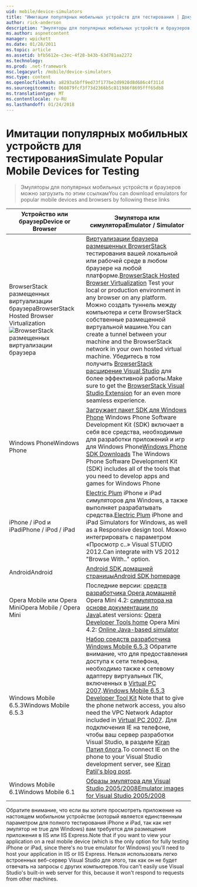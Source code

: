 ```yaml
---
uid: mobile/device-simulators
title: "Имитации популярных мобильных устройств для тестирования | Документы Microsoft"
author: rick-anderson
description: "Эмуляторы для популярных мобильных устройств и браузеров можно загрузить по этим ссылкам"
ms.author: aspnetcontent
manager: wpickett
ms.date: 01/28/2011
ms.topic: article
ms.assetid: bfb5612e-c3ec-4f28-b43b-63d781aa2272
ms.technology: 
ms.prod: .net-framework
msc.legacyurl: /mobile/device-simulators
msc.type: content
ms.openlocfilehash: a8293a5bff9ed73f177be2d9928d8d686c4f311d
ms.sourcegitcommit: 060879fcf3f73d2366b5c811986f8695fff65db8
ms.translationtype: MT
ms.contentlocale: ru-RU
ms.lasthandoff: 01/24/2018
---
```

<a name="simulate-popular-mobile-devices-for-testing"></a><span data-ttu-id="fe493-103">Имитации популярных мобильных устройств для тестирования</span><span class="sxs-lookup"><span data-stu-id="fe493-103">Simulate Popular Mobile Devices for Testing</span></span>
====================
> <span data-ttu-id="fe493-104">Эмуляторы для популярных мобильных устройств и браузеров можно загрузить по этим ссылкам</span><span class="sxs-lookup"><span data-stu-id="fe493-104">You can download emulators for popular mobile devices and browsers by following these links</span></span>


| <span data-ttu-id="fe493-105">Устройство или браузер</span><span class="sxs-lookup"><span data-stu-id="fe493-105">Device or Browser</span></span> | <span data-ttu-id="fe493-106">Эмулятора или симулятора</span><span class="sxs-lookup"><span data-stu-id="fe493-106">Emulator / Simulator</span></span> |
| --- | --- |
| <span data-ttu-id="fe493-107">BrowserStack размещенных виртуализации браузера</span><span class="sxs-lookup"><span data-stu-id="fe493-107">BrowserStack Hosted Browser Virtualization</span></span> ![BrowserStack размещенных виртуализации браузера](device-simulators/_static/image1.png) | <span data-ttu-id="fe493-109">[Виртуализации браузера размещенных BrowserStack](http://browserstack.com) тестирования вашей локальной или рабочей среде в любом браузере на любой платформе.</span><span class="sxs-lookup"><span data-stu-id="fe493-109">[BrowserStack Hosted Browser Virtualization](http://browserstack.com) Test your local or production environment in any browser on any platform.</span></span> <span data-ttu-id="fe493-110">Можно создать туннель между компьютера и сети BrowserStack собственные размещенной виртуальной машине.</span><span class="sxs-lookup"><span data-stu-id="fe493-110">You can create a tunnel between your machine and the BrowserStack network in your own hosted virtual machine.</span></span> <span data-ttu-id="fe493-111">Убедитесь в том получить [BrowserStack расширение Visual Studio](https://visualstudiogallery.msdn.microsoft.com/2dfa32b1-3c47-439d-b1c5-9e28be18b81c) для более эффективной работы.</span><span class="sxs-lookup"><span data-stu-id="fe493-111">Make sure to get the [BrowserStack Visual Studio Extension](https://visualstudiogallery.msdn.microsoft.com/2dfa32b1-3c47-439d-b1c5-9e28be18b81c) for an even more seamless experience.</span></span> |
| <span data-ttu-id="fe493-112">Windows Phone</span><span class="sxs-lookup"><span data-stu-id="fe493-112">Windows Phone</span></span> | <span data-ttu-id="fe493-113">[Загружает пакет SDK для Windows Phone](https://dev.windowsphone.com/downloadsdk) Windows Phone Software Development Kit (SDK) включает в себя все средства, необходимые для разработки приложений и игр для Windows Phone</span><span class="sxs-lookup"><span data-stu-id="fe493-113">[Windows Phone SDK Downloads](https://dev.windowsphone.com/downloadsdk) The Windows Phone Software Development Kit (SDK) includes all of the tools that you need to develop apps and games for Windows Phone</span></span> |
| <span data-ttu-id="fe493-114">iPhone / iPod и iPad</span><span class="sxs-lookup"><span data-stu-id="fe493-114">iPhone / iPod / iPad</span></span> | <span data-ttu-id="fe493-115">[Electric Plum](http://www.electricplum.com/studio.aspx) iPhone и iPad симуляторов для Windows, а также выполняет разрабатывать средства.</span><span class="sxs-lookup"><span data-stu-id="fe493-115">[Electric Plum](http://www.electricplum.com/studio.aspx) iPhone and iPad Simulators for Windows, as well as a Responsive design tool.</span></span> <span data-ttu-id="fe493-116">Можно интегрировать с параметром «Просмотр с..» Visual STUDIO 2012.</span><span class="sxs-lookup"><span data-stu-id="fe493-116">Can integrate with VS 2012 "Browse With.." option.</span></span> |
| <span data-ttu-id="fe493-117">Android</span><span class="sxs-lookup"><span data-stu-id="fe493-117">Android</span></span> | [<span data-ttu-id="fe493-118">Android SDK домашней страницы</span><span class="sxs-lookup"><span data-stu-id="fe493-118">Android SDK homepage</span></span>](https://developer.android.com/sdk) |
| <span data-ttu-id="fe493-119">Opera Mobile или Opera Mini</span><span class="sxs-lookup"><span data-stu-id="fe493-119">Opera Mobile / Opera Mini</span></span> | <span data-ttu-id="fe493-120">Последние версии: [средств разработчика Opera домашней](http://www.opera.com/developer/tools/) Opera Mini 4.2: [симулятора на основе документации по Java](http://www.opera.com/mobile/demo/?ver=4)</span><span class="sxs-lookup"><span data-stu-id="fe493-120">Latest versions: [Opera Developer Tools home](http://www.opera.com/developer/tools/) Opera Mini 4.2: [Online Java-based simulator](http://www.opera.com/mobile/demo/?ver=4)</span></span> |
| <span data-ttu-id="fe493-121">Windows Mobile 6.5.3</span><span class="sxs-lookup"><span data-stu-id="fe493-121">Windows Mobile 6.5.3</span></span> | <span data-ttu-id="fe493-122">[Набор средств разработчика Windows Mobile 6.5.3](https://www.microsoft.com/downloads/en/details.aspx?FamilyID=c0213f68-2e01-4e5c-a8b2-35e081dcf1ca&amp;displaylang=en) Обратите внимание, что для предоставления доступа к сети телефона, необходимо также к сетевому адаптеру виртуальных ПК, включенных в [Virtual PC 2007](https://www.microsoft.com/downloads/en/details.aspx?FamilyID=04d26402-3199-48a3-afa2-2dc0b40a73b6&amp;DisplayLang=en).</span><span class="sxs-lookup"><span data-stu-id="fe493-122">[Windows Mobile 6.5.3 Developer Tool Kit](https://www.microsoft.com/downloads/en/details.aspx?FamilyID=c0213f68-2e01-4e5c-a8b2-35e081dcf1ca&amp;displaylang=en) Note that to give the phone network access, you also need the VPC Network Adaptor included in [Virtual PC 2007](https://www.microsoft.com/downloads/en/details.aspx?FamilyID=04d26402-3199-48a3-afa2-2dc0b40a73b6&amp;DisplayLang=en).</span></span> <span data-ttu-id="fe493-123">Для подключения IE на телефоне, чтобы ваш сервер разработки Visual Studio, в разделе [Kiran Патил блога](http://kiranpatils.wordpress.com/2009/11/19/access-internetlocal-website-from-your-windows-mobile-device-emulators/).</span><span class="sxs-lookup"><span data-stu-id="fe493-123">To connect IE on the phone to your Visual Studio development server, see [Kiran Patil's blog post](http://kiranpatils.wordpress.com/2009/11/19/access-internetlocal-website-from-your-windows-mobile-device-emulators/).</span></span> |
| <span data-ttu-id="fe493-124">Windows Mobile 6.1</span><span class="sxs-lookup"><span data-stu-id="fe493-124">Windows Mobile 6.1</span></span> | [<span data-ttu-id="fe493-125">Образы эмулятора для Visual Studio 2005/2008</span><span class="sxs-lookup"><span data-stu-id="fe493-125">Emulator images for Visual Studio 2005/2008</span></span>](https://www.microsoft.com/downloads/en/details.aspx?FamilyID=3d6f581e-c093-4b15-ab0c-a2ce5bffdb47) |

<span data-ttu-id="fe493-126">Обратите внимание, что если вы хотите просмотреть приложение на настоящем мобильном устройстве (который является единственным параметром для полного тестирования iPhone и iPad, так как нет эмулятор не true для Windows) вам требуется для размещения приложения в IIS или IIS Express.</span><span class="sxs-lookup"><span data-stu-id="fe493-126">Note that if you want to view your application on a real mobile device (which is the only option for fully testing iPhone or iPad, since there's no true emulator for Windows) you'll need to host your application in IIS or IIS Express.</span></span> <span data-ttu-id="fe493-127">Нельзя использовать легко встроенных веб-сервер Visual Studio для этого, так как он не будет отвечать на запросы с других компьютеров.</span><span class="sxs-lookup"><span data-stu-id="fe493-127">You can't easily use Visual Studio's built-in web server for this, because it won't respond to requests from other machines.</span></span>
